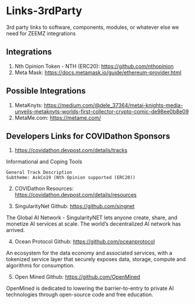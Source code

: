 # Links-3rdParty
3rd party links to software, components, modules, or whatever else we need for ZEEMZ integrations


## Integrations 
1. Nth Opinion Token - NTH (ERC20): https://github.com/nthopinion
2. Meta Mask: https://docs.metamask.io/guide/ethereum-provider.html


## Possible Integrations
1. MetaKnyts: https://medium.com/@dele_37364/metai-knights-media-unveils-metaknyts-worlds-first-collector-crypto-comic-de98ee0b8e09
2. MetaMe.com: https://metame.com/


## Developers Links for COVIDathon Sponsors

1. https://covidathon.devpost.com/details/tracks<br />

Informational and Coping Tools

    General Track Description
    Subtheme: AskCo19 (Nth Opinion supported (ERC20))


2. COVIDathon Resources: https://covidathon.devpost.com/details/resources<br />

3. SingularityNet Github: https://github.com/singnet<br />

The Global AI Network - SingularityNET lets anyone create, share, and monetize AI services at scale. The world’s decentralized AI network has arrived.

4. Ocean Protocol Github: https://github.com/oceanprotocol<br />

An ecosystem for the data economy and associated services, with a tokenized service layer that securely exposes data, storage, compute and algorithms for consumption.

5. Open Mined Github: https://github.com/OpenMined

OpenMined is dedicated to lowering the barrier-to-entry to private AI technologies through open-source code and free education.


